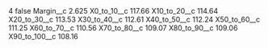 <?xml version="1.0" encoding="UTF-8"?>
<CustomMetadata xmlns="http://soap.sforce.com/2006/04/metadata" xmlns:xsi="http://www.w3.org/2001/XMLSchema-instance" xmlns:xsd="http://www.w3.org/2001/XMLSchema">
    <label>4</label>
    <protected>false</protected>
    <values>
        <field>Margin__c</field>
        <value xsi:type="xsd:double">2.625</value>
    </values>
    <values>
        <field>X0_to_10__c</field>
        <value xsi:type="xsd:double">117.66</value>
    </values>
    <values>
        <field>X10_to_20__c</field>
        <value xsi:type="xsd:double">114.64</value>
    </values>
    <values>
        <field>X20_to_30__c</field>
        <value xsi:type="xsd:double">113.53</value>
    </values>
    <values>
        <field>X30_to_40__c</field>
        <value xsi:type="xsd:double">112.61</value>
    </values>
    <values>
        <field>X40_to_50__c</field>
        <value xsi:type="xsd:double">112.24</value>
    </values>
    <values>
        <field>X50_to_60__c</field>
        <value xsi:type="xsd:double">111.25</value>
    </values>
    <values>
        <field>X60_to_70__c</field>
        <value xsi:type="xsd:double">110.56</value>
    </values>
    <values>
        <field>X70_to_80__c</field>
        <value xsi:type="xsd:double">109.07</value>
    </values>
    <values>
        <field>X80_to_90__c</field>
        <value xsi:type="xsd:double">109.06</value>
    </values>
    <values>
        <field>X90_to_100__c</field>
        <value xsi:type="xsd:double">108.16</value>
    </values>
</CustomMetadata>
